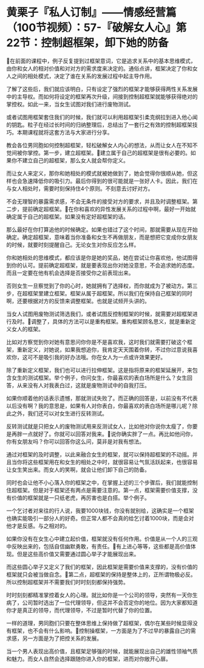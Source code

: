 # 黄栗子『私人订制』——情感经营篇（100节视频）：57-『破解女人心』第22节：控制超框架，卸下她的防备

🎼在前面的课程中，例子反复提到过框架意词，它是追求关系中的基本思维模式，由你和女人的相对价值和对对方的需求度来决定的。通俗点讲，框架决定了你和女人之间的相处模式，决定了谁在关系的发展过程中起主导作用。

了解了这些后，我们就应该明白，只有设定了强烈的框架才能够获得两性关系发展中的主导权。而如何将设定的框架再次升级，间接到控制超框架就能够获得绝对的掌控权。如此一来，当女生试图对我们进行废物测试。

或者试图用框架套住我们的时候，我们就可以利用超框架引柔克纲拉到进入他心闻的钥匙。粒子在经过长时间的归纳整理后，总结出了一套行之有效的控制超框架技巧。本期课程就将这套方法与大家进行分享。

教会各位男同胞如何控制超框架，轻松破解女人内心的想法，从而让女人在不知不觉间被你掌控。第一步，建立超框架。🎼建立属于自己的超框架是很有必要的。如果你不建立自己的超框架，那么女人就会帮你定义。

而让女人来定义，那你和她相处的模式就被她做到了，她会觉得你很顺从她，但这样也会急速降低你的吸引力。最后你得到的很可能就是一张好人卡。因此，我们在与女人相处时，需要时刻保持住4个原则。不刻意去讨好对方。

不会无理智的暴露需求感，不会无条件的接受对方的要求，并且及时调整框架。第二步，提前确定超框架。🎼在你和喜欢的异性发展关系的过程中啊，最好一开始就确定属于自己的超框架。如果没有定好超框架的话。

那么最好在你打算追他的时候确定。如果也错过了这个时间，那就需要从现在开始确定。确定超框架，意味着当你准备和女生不再做朋友，而是想把它变成你女朋友的时候，就要时刻提醒自己。无论女生对你反应怎么样。

你和她相处的思维模式，都应该是你是她的奖品，她在尝试让你喜欢他，他试图得到你的认可。提前确定超框架，就是要表现出你对她没意思，不会追求她的态度。而且一定要在他有机会选择是否接受你之前表现出来。

否则女生一旦察觉到了你的心时，她就拥有了选择权，而你就成为了被动方。第三步，在超框架里建立框架。框架从属于超框架。所以我们在保持自己框架的同时啊，还要根据对方的反馈来调整框架。也就是试频开头讲的。

当女人试图用废物测试筛选我们，或者试图反控制框架的时候，就需要对超框架进行及时。🎼调整了，具体的方法可以是重构框架。重构框架顾名思义，就是重新定义女人的框架。

比如对方察觉到你对她有意思问你你是不是喜欢我，这时我们就需要打破这个框架，重新定义，对她说，如果我想追你，我肯定天天围着你转，不过你过意说我喜欢你，这可不是吸引我的好办法哦。你在女人为一点或许效果更好。

除了重新定义框架，我们也可以进行拉伸框架。这是指将原来的框架延展开，来包含女生的测试框架。举个例子，你问女生，你最喜欢的表白场所是什么？女生回答，从来没有人对我表白过，这就是废物测试中的自我打压。

如果你顺着他的话表示遗憾，那就测试失败了。而正确的回答是，以前没有不代表以后没有啊？我的意思是，如果有人对你表白，你最喜欢的表白场所是哪儿呢？除此之外，我们还可以对女生进行反转测试。

反转测试就是只把女人的废物测试用来反测试女人，比如他对你说你太瘦了，你要是再胖一点就好了。你就可以回答对我来。🎼说你确实胖了一点。再比如他问你，你有女朋友吗？你可以回答你这么问，莫非是对我有想法。

通过对框架的及时调整，以此来融合女生的框架，就可以保持超框架的不动摇。并且当你将这些框架用在和女生的相处之中时，就很容易让气氛活跃起来，也很容易让女生笑出来。而女人的笑啊，就会让他们卸下自己的防备。

同时也会让他不小心落入你的框架之中，在掌握上述的三个步骤后，我们就能控制住超框架。但是对于框架还有两点是需要注意的。第一点，框架需要价值支撑，没有价值的框架就是一只纸老虎，再厉害也是白搭。举个例子。

一个乞讨者对来往的行人说，我要1000块钱，你没有就别给，这确实是一个框架也确实能吸引一部分人的好奇。但正常人都不会真的给乞讨着1000块，而是会对他才是反感。与之相对的。

如果你没有在女生心中建立起价值，框架就没有任何作用。价值是从一个人的三观中反映出来的，包括自信幽默勇敢，有责任。🎼有上进心等等，这些都是高价值体现。但是这些高价值又需要通过圆心举子才能展现出来。

而这些圆心举子又定义了我们的框架，因此框架是需要价值来支撑的，没有价值的框架就只会被当做自念。🎼第二点，超框架的保持是整体上的，正所谓物极必反。所以控制超框架并不需要我们时时刻刻都保持强势。

时时刻刻都精准掌控着女人的心理。就比如你是一个公司的领导，突然有一天你生病了，公司暂时选出了一位代理领导，但这并不会否定你的地位。因为大家都知道你才是真正的领导，而代理领导，不过是暂时代替了你的位置。

一样的道理，男同胞们只要在整体思维上保持做了超框架，偶尔在某些时候显得没有框架，也不会有什么影响。🎼控制操框架，一方面是为了不过早的暴露自己的需求感，另一方面是为了把控关系的发展。

当一个男人表现出高价值，且框架足够强的时候，就能展现出自己的雄性领袖气质和魅力。而女人自然会选择跟随你进入你的框架，进而对你敞开心扉。

